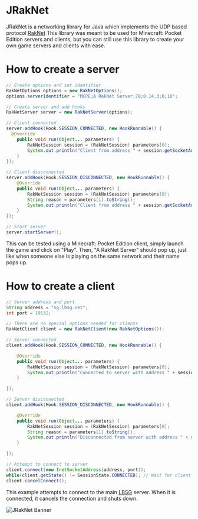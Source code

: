 # JRakNet
JRakNet is a networking library for Java which implements the UDP based protocol [RakNet](https://github.com/OculusVR/RakNet)
This library was meant to be used for Minecraft: Pocket Edition servers and clients, but you can still use this library to create your own game servers and clients with ease.

# How to create a server

```java
// Create options and set identifier
RakNetOptions options = new RakNetOptions();
options.serverIdentifier = "MCPE;A RakNet Server;70;0.14.3;0;10";

// Create server and add hooks
RakNetServer server = new RakNetServer(options);

// Client connected
server.addHook(Hook.SESSION_CONNECTED, new HookRunnable() {
  @Override
	public void run(Object... parameters) {
		RakNetSession session = (RakNetSession) parameters[0];
		System.out.println("Client from address " + session.getSocketAddress() + " has connected to the server");
	}
});

// Client disconnected
server.addHook(Hook.SESSION_DISCONNECTED, new HookRunnable() {
	@Override
	public void run(Object... parameters) {
		RakNetSession session = (RakNetSession) parameters[0];
		String reason = parameters[1].toString();
		System.out.println("Client from address " + session.getSocketAddress() + " has disconnected from the server for the reason \"" + reason + "\"");
	}
});

// Start server
server.startServer();
```
This can be tested using a Minecraft: Pocket Edition client, simply launch the game and click on "Play". Then, "A RakNet Server" should pop up, just like when someone else is playing on the same network and their name pops up.


# How to create a client

```java
// Server address and port
String address = "sg.lbsg.net";
int port = 19132;

// There are no special options needed for clients
RakNetClient client = new RakNetClient(new RakNetOptions());

// Server connected
client.addHook(Hook.SESSION_CONNECTED, new HookRunnable() {

	@Override
	public void run(Object... parameters) {
		RakNetSession session = (RakNetSession) parameters[0];
		System.out.println("Connected to server with address " + session.getSocketAddress());
	}

});

// Server disconnected
client.addHook(Hook.SESSION_DISCONNECTED, new HookRunnable() {

	@Override
	public void run(Object... parameters) {
		RakNetSession session = (RakNetSession) parameters[0];
		String reason = parameters[1].toString();
		System.out.println("Disconnected from server with address " + session.getSocketAddress() + " for the reason \"" + reason + "\"");
	}

});

// Attempt to connect to server
client.connect(new InetSocketAddress(address, port));
while(client.getState() != SessionState.CONNECTED); // Wait for client to connect before cancelling connection
client.cancelConnect();
```
This example attempts to connect to the main [LBSG](http://lbsg.net/) server. When it is connected, it cancels the connection and shuts down.

![JRakNet Banner](http://i.imgur.com/t897jIS.png)

